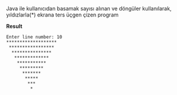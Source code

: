 Java ile kullanıcıdan basamak sayısı alınan ve döngüler kullanılarak, yıldızlarla(*) ekrana ters üçgen çizen program


**Result**

```
Enter line number: 10
*******************
 *****************
  ***************
   *************
    ***********
     *********
      *******
       *****
        ***
         *
 ````
 